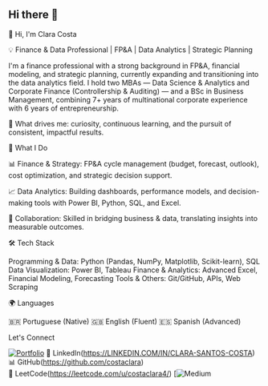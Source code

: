 ## Hi there 👋

<!--
**costaclara/costaclara** is a ✨ _special_ ✨ repository because its `README.md` (this file) appears on your GitHub profile.

Here are some ideas to get you started:

- 🔭 I’m currently working on ...
- 🌱 I’m currently learning ...
- 👯 I’m looking to collaborate on ...
- 🤔 I’m looking for help with ...
- 💬 Ask me about ...
- 📫 How to reach me: ...
- 😄 Pronouns: ...
- ⚡ Fun fact: ...
-->
👋 Hi, I'm Clara Costa

💡 Finance & Data Professional | FP&A | Data Analytics | Strategic Planning

I'm a finance professional with a strong background in FP&A, financial modeling, and strategic planning, currently expanding and transitioning into the data analytics field.
I hold two MBAs — Data Science & Analytics and Corporate Finance (Controllership & Auditing) — and a BSc in Business Management, combining 7+ years of multinational corporate experience with 6 years of entrepreneurship.

🔎 What drives me: curiosity, continuous learning, and the pursuit of consistent, impactful results.

🚀 What I Do

📊 Finance & Strategy: FP&A cycle management (budget, forecast, outlook), cost optimization, and strategic decision support.

📈 Data Analytics: Building dashboards, performance models, and decision-making tools with Power BI, Python, SQL, and Excel.

🤝 Collaboration: Skilled in bridging business & data, translating insights into measurable outcomes.

🛠️ Tech Stack

Programming & Data: Python (Pandas, NumPy, Matplotlib, Scikit-learn), SQL
Data Visualization: Power BI, Tableau
Finance & Analytics: Advanced Excel, Financial Modeling, Forecasting
Tools & Others: Git/GitHub, APIs, Web Scraping

🌍 Languages

🇧🇷 Portuguese (Native)
🇬🇧 English (Fluent)
🇪🇸 Spanish (Advanced)

Let's Connect

[![Portfolio](https://img.shields.io/badge/Portfolio-000?style=for-the-badge&logo=vercel&logoColor=white)](https://costaclara.github.io)
💼 LinkedIn(https://LINKEDIN.COM/IN/CLARA-SANTOS-COSTA)
📊 GitHub(https://github.com/costaclara)  
📝 LeetCode(https://leetcode.com/u/costaclara4/)
[![Medium](https://medium.com/@csc.clara4)

